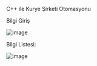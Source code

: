 C++ ile Kurye Şirketi Otomasyonu 

Bilgi Giriş

![image](https://github.com/user-attachments/assets/443d12cb-077c-4ec7-b355-d50b294a157a)

Bilgi Listesi:

![image](https://github.com/user-attachments/assets/f91c3edd-3ef3-4414-a22d-c21a3f74a874)

